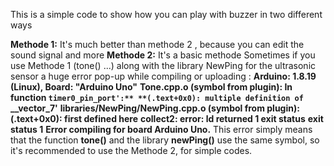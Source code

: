This is a simple code to show how you can play with buzzer in two different ways

**Methode 1:**
    It's much better than methode 2 , because you can edit the sound signal and more
**Methode 2:**
    It's a basic methode
    Sometimes if you use Methode 1 (tone() ...) along with the library NewPing for the ultrasonic sensor a huge error pop-up while compiling or uploading :
                **Arduino: 1.8.19 (Linux), Board: "Arduino Uno"**
                **Tone.cpp.o (symbol from plugin): In function `timer0_pin_port':**
                **(.text+0x0): multiple definition of `__vector_7'**
                **libraries/NewPing/NewPing.cpp.o (symbol from plugin):(.text+0x0): first defined here**
                **collect2: error: ld returned 1 exit status**
                **exit status 1**
                **Error compiling for board Arduino Uno.**
    This error simply means that the function **tone()** and the library **newPing()** use the same symbol, so it's recommended to use the Methode 2, for simple codes.
